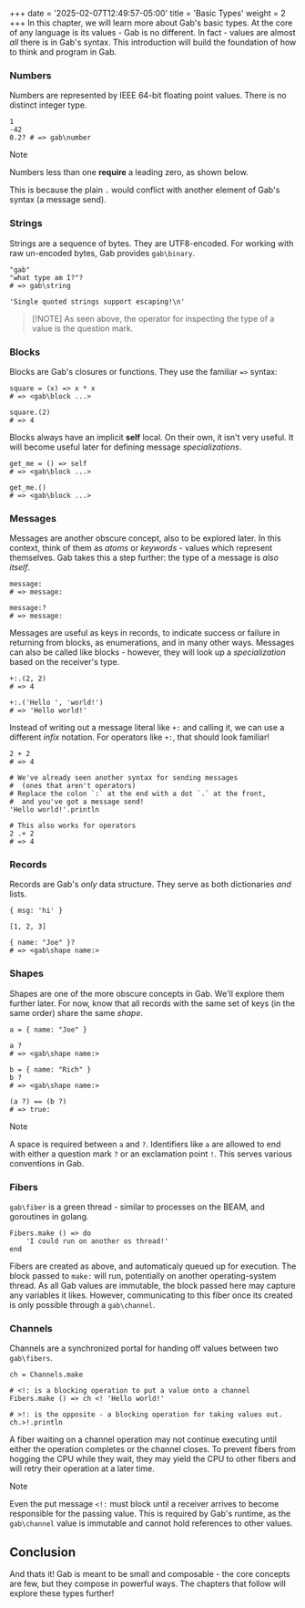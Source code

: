 +++
date = '2025-02-07T12:49:57-05:00'
title = 'Basic Types'
weight = 2
+++
In this chapter, we will learn more about Gab's basic types. At the core of any language is its values - Gab is no different. In fact - values are almost *all* there is in Gab's syntax.
This introduction will build the foundation of how to think and program in Gab.
### Numbers
Numbers are represented by IEEE 64-bit floating point values. There is no distinct integer type.
```gab
1
-42
0.2? # => gab\number
```
> [!NOTE]
> Numbers less than one **require** a leading zero, as shown below.
>
> This is because the plain `.` would conflict with another element of Gab's syntax (a message send).
### Strings
Strings are a sequence of bytes. They are UTF8-encoded. For working with raw un-encoded bytes, Gab provides `gab\binary`.
```gab
"gab"
"what type am I?"?
# => gab\string

'Single quoted strings support escaping!\n'
```
> [!NOTE] As seen above, the operator for inspecting the type of a value is the question mark.
### Blocks
Blocks are Gab's closures or functions. They use the familiar `=>` syntax:
```gab
square = (x) => x * x
# => <gab\block ...>

square.(2)
# => 4
```
Blocks always have an implicit **self** local. On their own, it isn't very useful. It will become useful later for defining message *specializations*.
```gab
get_me = () => self
# => <gab\block ...>

get_me.()
# => <gab\block ...>
```
### Messages
Messages are another obscure concept, also to be explored later. In this context, think of them as *atoms* or *keywords* - values which represent themselves. Gab takes this a step further:
the type of a message is *also itself*.
```gab
message:      
# => message:

message:?  
# => message:
```
Messages are  useful as keys in records, to indicate success or failure in returning from blocks, as enumerations, and in many other ways.
Messages can also be called like blocks - however, they will look up a *specialization* based on the receiver's type.
```gab
+:.(2, 2)
# => 4

+:.('Hello ', 'world!')
# => 'Hello world!'
```
Instead of writing out a message literal like `+:` and calling it, we can use a different *infix* notation. For operators like `+:`, that should look familiar!
```gab
2 + 2
# => 4

# We've already seen another syntax for sending messages
#  (ones that aren't operators)
# Replace the colon `:` at the end with a dot `.` at the front,
#  and you've got a message send!
'Hello world!'.println

# This also works for operators
2 .+ 2
# => 4
```
### Records
Records are Gab's *only* data structure. They serve as both dictionaries *and* lists.
```gab
{ msg: 'hi' }

[1, 2, 3]

{ name: "Joe" }?
# => <gab\shape name:>
```
### Shapes
Shapes are one of the more obscure concepts in Gab. We'll explore them further later. For now, know that all records with the same set of keys (in the same order) share the same *shape*.
```gab
a = { name: "Joe" }

a ?
# => <gab\shape name:>

b = { name: "Rich" }
b ?
# => <gab\shape name:>

(a ?) == (b ?)
# => true:
```
> [!NOTE]
> A space is required between `a` and `?`. Identifiers like `a` are allowed to end with either a question mark `?` or an exclamation point `!`. This serves various conventions
> in Gab.
### Fibers
`gab\fiber` is a green thread - similar to processes on the BEAM, and goroutines in golang.
```gab
Fibers.make () => do
    'I could run on another os thread!'
end
```
Fibers are created as above, and automaticaly queued up for execution. The block passed to `make:` will run, potentially on another operating-system thread.
As all Gab values are immutable, the block passed here may capture any variables it likes. However, communicating to this fiber once its created is only possible
through a `gab\channel`.
### Channels
Channels are a synchronized portal for handing off values between two `gab\fibers`.
```gab
ch = Channels.make

# <!: is a blocking operation to put a value onto a channel
Fibers.make () => ch <! 'Hello world!'

# >!: is the opposite - a blocking operation for taking values out.
ch.>!.println
```
A fiber waiting on a channel operation may not continue executing until either the operation completes or the channel closes.
To prevent fibers from hogging the CPU while they wait, they may yield the CPU to other fibers and will retry their operation at a later time.
> [!NOTE]
> Even the put message `<!:` must block until a receiver arrives to become responsible for the passing value.
> This is required by Gab's runtime, as the `gab\channel` value is immutable and cannot hold references to other values.
## Conclusion
And thats it! Gab is meant to be small and composable - the core concepts are few, but they compose in powerful ways. The chapters that follow will explore these types further!
